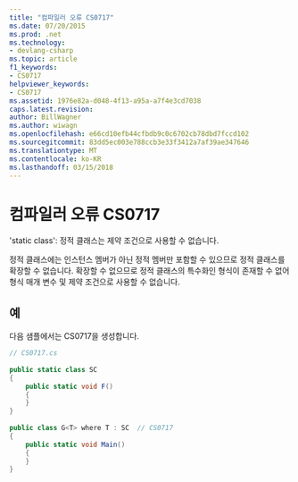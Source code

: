 ```yaml
---
title: "컴파일러 오류 CS0717"
ms.date: 07/20/2015
ms.prod: .net
ms.technology:
- devlang-csharp
ms.topic: article
f1_keywords:
- CS0717
helpviewer_keywords:
- CS0717
ms.assetid: 1976e82a-d048-4f13-a95a-a7f4e3cd7038
caps.latest.revision: 
author: BillWagner
ms.author: wiwagn
ms.openlocfilehash: e66cd10efb44cfbdb9c0c6702cb78dbd7fccd102
ms.sourcegitcommit: 83dd5ec003e788ccb3e33f3412a7af39ae347646
ms.translationtype: MT
ms.contentlocale: ko-KR
ms.lasthandoff: 03/15/2018
---
```

# <a name="compiler-error-cs0717"></a>컴파일러 오류 CS0717
'static class': 정적 클래스는 제약 조건으로 사용할 수 없습니다.  
  
 정적 클래스에는 인스턴스 멤버가 아닌 정적 멤버만 포함할 수 있으므로 정적 클래스를 확장할 수 없습니다. 확장할 수 없으므로 정적 클래스의 특수화인 형식이 존재할 수 없어 형식 매개 변수 및 제약 조건으로 사용할 수 없습니다.  
  
## <a name="example"></a>예  
 다음 샘플에서는 CS0717을 생성합니다.  
  
```csharp  
// CS0717.cs  
  
public static class SC  
{  
    public static void F()  
    {  
    }  
}  
  
public class G<T> where T : SC  // CS0717  
{  
    public static void Main()  
    {  
    }  
}  
```
